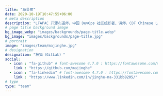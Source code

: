 ```yaml
---
title: "马景贺"
date: 2020-10-19T10:47:55+06:00
# meta description
description: "LFAPAC 开源布道师，中国 DevOps 社区组织者、讲师，CDF Chinese Localization SIG co-chair，关注云原生和 DevSecOps 领域。"
# page title background image
bg_image_webp: "images/backgrounds/page-title.webp"
bg_image: "images/backgrounds/page-title.jpg"
# portrait
image: "images/team/majinghe.jpg"
# designation
designation: "极狐（GitLab）"
social:
  - icon : "fa-github" # font-awesome 4.7.0 : https://fontawesome.com/v4.7.0/icons/
    link : "https://github.com/majinghe"
  - icon : "fa-linkedin" # font-awesome 4.7.0 : https://fontawesome.com/v4.7.0/icons/
    link : "https://www.linkedin.com/in/jinghe-ma-331bb8205/"
# type
type: "team"
---
```


